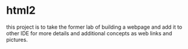 # html2
this project is to take the former lab of building a webpage and add it to other IDE for more details and additional concepts as web links and pictures.

